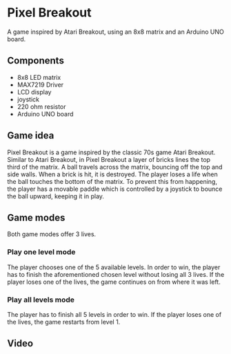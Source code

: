 # Pixel Breakout

A game inspired by Atari Breakout, using an 8x8 matrix and an Arduino UNO board.

## Components
- 8x8 LED matrix
- MAX7219 Driver
- LCD display
- joystick
- 220 ohm resistor
- Arduino UNO board

## Game idea
Pixel Breakout is a game inspired by the classic 70s game Atari Breakout. Similar to Atari Breakout, in Pixel Breakout a layer of bricks lines the top third of the matrix. A ball travels across the matrix, bouncing off the top and side walls. When a brick is hit, it is destroyed. The player loses a life when the ball touches the bottom of the matrix. To prevent this from happening, the player has a movable paddle which is controlled by a joystick to bounce the ball upward, keeping it in play.

## Game modes
Both game modes offer 3 lives.

### Play one level mode
The player chooses one of the 5 available levels. In order to win, the player has to finish the aforementioned chosen level without losing all 3 lives. If the player loses one of the lives, the game continues on from where it was left.

### Play all levels mode
The player has to finish all 5 levels in order to win. If the player loses one of the lives, the game restarts from level 1.

## Video
